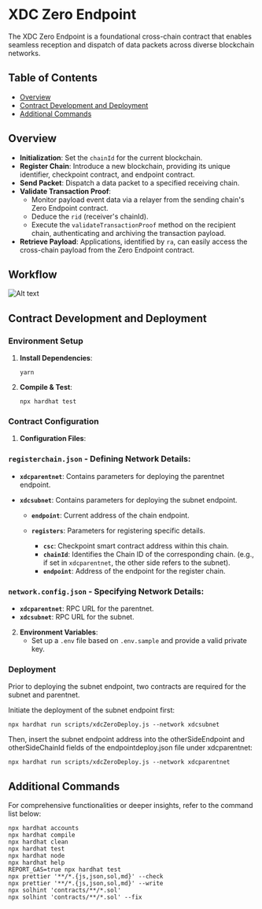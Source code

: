 # XDC Zero Endpoint

The XDC Zero Endpoint is a foundational cross-chain contract that enables seamless reception and dispatch of data packets across diverse blockchain networks.

## Table of Contents

- [Overview](#overview)
- [Contract Development and Deployment](#contract-development-and-deployment)
- [Additional Commands](#additional-commands)

## Overview

- **Initialization**: Set the `chainId` for the current blockchain.
- **Register Chain**: Introduce a new blockchain, providing its unique identifier, checkpoint contract, and endpoint contract.
- **Send Packet**: Dispatch a data packet to a specified receiving chain.
- **Validate Transaction Proof**:
  - Monitor payload event data via a relayer from the sending chain's Zero Endpoint contract.
  - Deduce the `rid` (receiver's chainId).
  - Execute the `validateTransactionProof` method on the recipient chain, authenticating and archiving the transaction payload.
- **Retrieve Payload**: Applications, identified by `ra`, can easily access the cross-chain payload from the Zero Endpoint contract.

## Workflow

![Alt text](image.png)

## Contract Development and Deployment

### Environment Setup

1. **Install Dependencies**:
   ```shell
   yarn
   ```
2. **Compile & Test**:
   ```shell
   npx hardhat test
   ```

### Contract Configuration

1. **Configuration Files**:

### `registerchain.json` - Defining Network Details:

- **`xdcparentnet`**: Contains parameters for deploying the parentnet endpoint.
- **`xdcsubnet`**: Contains parameters for deploying the subnet endpoint.

  - **`endpoint`**: Current address of the chain endpoint.
  - **`registers`**: Parameters for registering specific details.

    - **`csc`**: Checkpoint smart contract address within this chain.
    - **`chainId`**: Identifies the Chain ID of the corresponding chain. (e.g., if set in `xdcparentnet`, the other side refers to the subnet).
    - **`endpoint`**: Address of the endpoint for the register chain.

### `network.config.json` - Specifying Network Details:

- **`xdcparentnet`**: RPC URL for the parentnet.
- **`xdcsubnet`**: RPC URL for the subnet.

2. **Environment Variables**:
   - Set up a `.env` file based on `.env.sample` and provide a valid private key.

### Deployment

Prior to deploying the subnet endpoint, two contracts are required for the subnet and parentnet.

Initiate the deployment of the subnet endpoint first:

```shell
npx hardhat run scripts/xdcZeroDeploy.js --network xdcsubnet
```

Then, insert the subnet endpoint address into the otherSideEndpoint and otherSideChainId fields of the endpointdeploy.json file under xdcparentnet:

```shell
npx hardhat run scripts/xdcZeroDeploy.js --network xdcparentnet
```

## Additional Commands

For comprehensive functionalities or deeper insights, refer to the command list below:

```shell
npx hardhat accounts
npx hardhat compile
npx hardhat clean
npx hardhat test
npx hardhat node
npx hardhat help
REPORT_GAS=true npx hardhat test
npx prettier '**/*.{js,json,sol,md}' --check
npx prettier '**/*.{js,json,sol,md}' --write
npx solhint 'contracts/**/*.sol'
npx solhint 'contracts/**/*.sol' --fix
```
